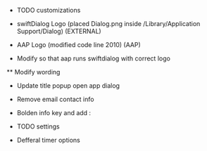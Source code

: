 * TODO customizations

* swiftDialog Logo (placed Dialog.png inside /Library/Application Support/Dialog) (EXTERNAL)
* AAP Logo (modified code line 2010) (AAP)

* Modify so that aap runs swiftdialog with correct logo

** Modify wording
* Update title popup open app dialog
* Remove email contact info
* Bolden info key and add :

* TODO settings

* Defferal timer options